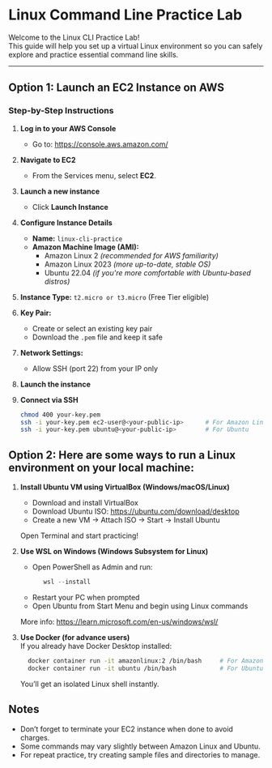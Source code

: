 # Linux Command Line Practice Lab

Welcome to the Linux CLI Practice Lab!  
This guide will help you set up a virtual Linux environment so you can safely explore and practice essential command line skills.

---

## Option 1: Launch an EC2 Instance on AWS

### Step-by-Step Instructions

1. **Log in to your AWS Console**
   - Go to: https://console.aws.amazon.com/

2. **Navigate to EC2**
   - From the Services menu, select **EC2**.

3. **Launch a new instance**
   - Click **Launch Instance**

4. **Configure Instance Details**
   - **Name:** `linux-cli-practice`
   - **Amazon Machine Image (AMI):**
     - Amazon Linux 2 *(recommended for AWS familiarity)*
     - Amazon Linux 2023 *(more up-to-date, stable OS)*
     - Ubuntu 22.04 *(if you're more comfortable with Ubuntu-based distros)*

5. **Instance Type:** `t2.micro or t3.micro` (Free Tier eligible)

6. **Key Pair:**
   - Create or select an existing key pair
   - Download the `.pem` file and keep it safe

7. **Network Settings:**
   - Allow SSH (port 22) from your IP only

8. **Launch the instance**

9. **Connect via SSH**
   ```bash
   chmod 400 your-key.pem
   ssh -i your-key.pem ec2-user@<your-public-ip>      # For Amazon Linux
   ssh -i your-key.pem ubuntu@<your-public-ip>        # For Ubuntu

## Option 2: Here are some ways to run a Linux environment on your local machine:

1. **Install Ubuntu VM using VirtualBox (Windows/macOS/Linux)**  
   - Download and install VirtualBox
   - Download Ubuntu ISO: https://ubuntu.com/download/desktop
   - Create a new VM → Attach ISO → Start → Install Ubuntu

   Open Terminal and start practicing!

2. **Use WSL on Windows (Windows Subsystem for Linux)**  
   - Open PowerShell as Admin and run:
     ```powershell
        wsl --install
      ```
   - Restart your PC when prompted
   - Open Ubuntu from Start Menu and begin using Linux commands

    More info: https://learn.microsoft.com/en-us/windows/wsl/

3. **Use Docker (for advance users)**  
    If you already have Docker Desktop installed:

    ```bash
      docker container run -it amazonlinux:2 /bin/bash     # For Amazon Linux 2
      docker container run -it ubuntu /bin/bash            # For Ubuntu
    ```
    You’ll get an isolated Linux shell instantly.


## Notes
- Don’t forget to terminate your EC2 instance when done to avoid charges.
- Some commands may vary slightly between Amazon Linux and Ubuntu.
- For repeat practice, try creating sample files and directories to manage.